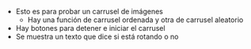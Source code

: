 * Esto es para probar un carrusel de imágenes
    * Hay una función de carrusel ordenada y otra de carrusel aleatorio
* Hay botones para detener e iniciar el carrusel
* Se muestra un texto que dice si está rotando o no